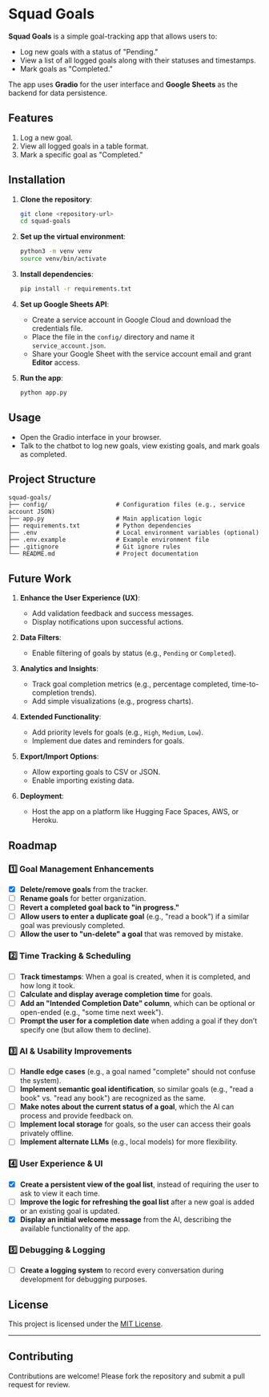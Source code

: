 
# Squad Goals

**Squad Goals** is a simple goal-tracking app that allows users to:
- Log new goals with a status of "Pending."
- View a list of all logged goals along with their statuses and timestamps.
- Mark goals as "Completed."

The app uses **Gradio** for the user interface and **Google Sheets** as the backend for data persistence.

## Features

1. Log a new goal.
2. View all logged goals in a table format.
3. Mark a specific goal as "Completed."

## Installation

1. **Clone the repository**:
   ```bash
   git clone <repository-url>
   cd squad-goals
   ```

2. **Set up the virtual environment**:
   ```bash
   python3 -m venv venv
   source venv/bin/activate
   ```

3. **Install dependencies**:
   ```bash
   pip install -r requirements.txt
   ```

4. **Set up Google Sheets API**:
   - Create a service account in Google Cloud and download the credentials file.
   - Place the file in the `config/` directory and name it `service_account.json`.
   - Share your Google Sheet with the service account email and grant **Editor** access.

5. **Run the app**:
   ```bash
   python app.py
   ```

## Usage

- Open the Gradio interface in your browser.
- Talk to the chatbot to log new goals, view existing goals, and mark goals as completed.

## Project Structure

```
squad-goals/
├── config/                   # Configuration files (e.g., service account JSON)
├── app.py                    # Main application logic
├── requirements.txt          # Python dependencies
├── .env                      # Local environment variables (optional)
├── .env.example              # Example environment file
├── .gitignore                # Git ignore rules
└── README.md                 # Project documentation
```

## Future Work

1. **Enhance the User Experience (UX)**:
   - Add validation feedback and success messages.
   - Display notifications upon successful actions.

2. **Data Filters**:
   - Enable filtering of goals by status (e.g., `Pending` or `Completed`).

3. **Analytics and Insights**:
   - Track goal completion metrics (e.g., percentage completed, time-to-completion trends).
   - Add simple visualizations (e.g., progress charts).

4. **Extended Functionality**:
   - Add priority levels for goals (e.g., `High`, `Medium`, `Low`).
   - Implement due dates and reminders for goals.

5. **Export/Import Options**:
   - Allow exporting goals to CSV or JSON.
   - Enable importing existing data.

6. **Deployment**:
   - Host the app on a platform like Hugging Face Spaces, AWS, or Heroku.

## Roadmap

### **1️⃣ Goal Management Enhancements**
- [x] **Delete/remove goals** from the tracker.
- [ ] **Rename goals** for better organization.
- [ ] **Revert a completed goal back to "in progress."**
- [ ] **Allow users to enter a duplicate goal** (e.g., "read a book") if a similar goal was previously completed.
- [ ] **Allow the user to "un-delete" a goal** that was removed by mistake.

### **2️⃣ Time Tracking & Scheduling**
- [ ] **Track timestamps**: When a goal is created, when it is completed, and how long it took.
- [ ] **Calculate and display average completion time** for goals.
- [ ] **Add an "Intended Completion Date" column**, which can be optional or open-ended (e.g., "some time next week").
- [ ] **Prompt the user for a completion date** when adding a goal if they don’t specify one (but allow them to decline).

### **3️⃣ AI & Usability Improvements**
- [ ] **Handle edge cases** (e.g., a goal named "complete" should not confuse the system).
- [ ] **Implement semantic goal identification**, so similar goals (e.g., "read a book" vs. "read any book") are recognized as the same.
- [ ] **Make notes about the current status of a goal**, which the AI can process and provide feedback on.
- [ ] **Implement local storage** for goals, so the user can access their goals privately offline.
- [ ] **Implement alternate LLMs** (e.g., local models) for more flexibility.

### **4️⃣ User Experience & UI**
- [x] **Create a persistent view of the goal list**, instead of requiring the user to ask to view it each time.
- [ ] **Improve the logic for refreshing the goal list** after a new goal is added or an existing goal is updated.
- [x] **Display an initial welcome message** from the AI, describing the available functionality of the app.

### **5️⃣ Debugging & Logging**
- [ ] **Create a logging system** to record every conversation during development for debugging purposes.

## License

This project is licensed under the [MIT License](LICENSE).

---

## Contributing

Contributions are welcome! Please fork the repository and submit a pull request for review.
